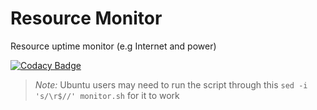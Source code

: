 # Resource Monitor
Resource uptime monitor (e.g Internet and power)

[![Codacy Badge](https://api.codacy.com/project/badge/Grade/b93ad4f1c7194112afcd942128f7150c)](https://www.codacy.com/app/neo_2/resource-monitor?utm_source=github.com&amp;utm_medium=referral&amp;utm_content=neoighodaro/resource-monitor&amp;utm_campaign=Badge_Grade)

> *Note:* Ubuntu users may need to run the script through this `sed -i 's/\r$//' monitor.sh` for it to work